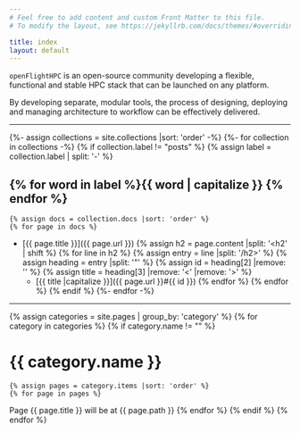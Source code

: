 ```yaml
---
# Feel free to add content and custom Front Matter to this file.
# To modify the layout, see https://jekyllrb.com/docs/themes/#overriding-theme-defaults

title: index
layout: default 
---
```

`openFlightHPC` is an open-source community developing a flexible, functional and stable HPC stack that can be launched on any platform.

By developing separate, modular tools, the process of designing, deploying and managing architecture to workflow can be effectively delivered. 

------

{%- assign collections = site.collections |sort: 'order' -%}
{%- for collection in collections -%}
{% if collection.label != "posts" %}
{% assign label = collection.label | split: '-' %}
## {% for word in label %}{{ word | capitalize }} {% endfor %}
    {% assign docs = collection.docs |sort: 'order' %}
    {% for page in docs %}
* [{{ page.title }}]({{ page.url }})
    {% assign h2 = page.content |split: '<h2' | shift %}
    {% for line in h2 %}
    {% assign entry = line |split: '/h2>' %}
    {% assign heading = entry |split: '"' %}
    {% assign id = heading[2] |remove: '\' %}
    {% assign title = heading[3] |remove: '<' |remove: '>' %}
    * [{{ title |capitalize }}]({{ page.url }}#{{ id }})
    {% endfor %}
    {% endfor %}
{% endif %}
{%- endfor -%}

------

{% assign categories = site.pages | group_by: 'category' %}
{% for category in categories %}
    {% if category.name != "" %}
# {{ category.name }}
    {% assign pages = category.items |sort: 'order' %}
    {% for page in pages %}
Page {{ page.title }} will be at {{ page.path }}
    {% endfor %}
    {% endif %}
{% endfor %}
